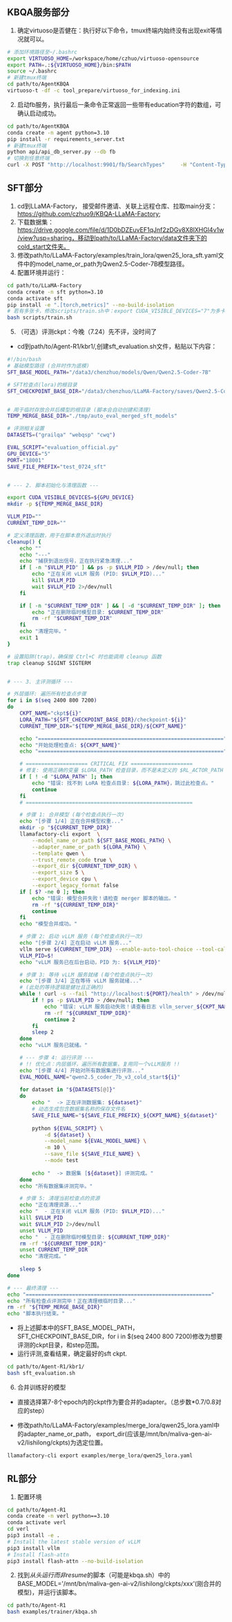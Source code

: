 ## KBQA服务部分
1. 确定virtuoso是否健在：执行好以下命令，tmux终端内始终没有出现exit等情况就可以。
```bash
# 添加环境路径至~/.bashrc
export VIRTUOSO_HOME=/workspace/home/czhuo/virtuoso-opensource
export PATH=.:${VIRTUOSO_HOME}/bin:$PATH
source ~/.bashrc
# 新建tmux终端
cd path/to/AgentKBQA
virtuoso-t -df -c tool_prepare/virtuoso_for_indexing.ini
```
2. 启动fb服务，执行最后一条命令正常返回一些带有education字符的数组，可确认启动成功。
```bash
cd path/to/AgentKBQA
conda create -n agent python=3.10
pip install -r requirements_server.txt
# 新建tmux终端
python api/api_db_server.py --db fb
# 切换到任意终端
curl -X POST "http://localhost:9901/fb/SearchTypes"     -H "Content-Type: application/x-www-form-urlencoded"     -d "query=education"     -w "\nTotal time: %{time_total}s\n"
```

## SFT部分
1. cd到LLaMA-Factory， 接受邮件邀请、关联上远程仓库、拉取main分支：https://github.com/czhuo9/KBQA-LLaMA-Factory;
2. 下载数据集：https://drive.google.com/file/d/1D0bDZEuvEF1qJnf2zDGv8X8lXHGl4v1w/view?usp=sharing，移动到path/to/LLaMA-Factory/data文件夹下的cold_start文件夹。
3. 修改path/to/LLaMA-Factory/examples/train_lora/qwen25_lora_sft.yaml文件中的model_name_or_path为Qwen2.5-Coder-7B模型路径。
4. 配置环境并运行：
```bash
cd path/to/LLaMA-Factory
conda create -n sft python=3.10
conda activate sft
pip install -e ".[torch,metrics]" --no-build-isolation
# 若有多张卡，修改scripts/train.sh中：export CUDA_VISIBLE_DEVICES="7"为多卡，去掉export FORCE_TORCHRUN=1这一行
bash scripts/train.sh
```
5. （可选）评测ckpt：今晚（7.24）先不评，没时间了

* cd到path/to/Agent-R1/kbr1/,创建sft_evaluation.sh文件，粘贴以下内容：
```Bash
#!/bin/bash
# 基础模型路径 (合并时作为底模)
SFT_BASE_MODEL_PATH="/data3/chenzhuo/models/Qwen/Qwen2.5-Coder-7B"

# SFT检查点(lora)的根目录
SFT_CHECKPOINT_BASE_DIR="/data3/chenzhuo/LLaMA-Factory/saves/Qwen2.5-Coder-7B/cold_start_lora/cold_start/multi_turn_sft_data_1543_20250724-15_max_4k"


# 用于临时存放合并后模型的根目录 (脚本会自动创建和清理)
TEMP_MERGE_BASE_DIR="./tmp/auto_eval_merged_sft_models"

# 评测相关设置
DATASETS=("grailqa" "webqsp" "cwq")

EVAL_SCRIPT="evaluation_official.py"
GPU_DEVICE="5"
PORT="18001"
SAVE_FILE_PREFIX="test_0724_sft"


# --- 2. 脚本初始化与清理函数 ---

export CUDA_VISIBLE_DEVICES=${GPU_DEVICE}
mkdir -p ${TEMP_MERGE_BASE_DIR}

VLLM_PID=""
CURRENT_TEMP_DIR=""

# 定义清理函数，用于在脚本意外退出时执行
cleanup() {
    echo ""
    echo "---"
    echo "捕获到退出信号，正在执行紧急清理..."
    if [ -n "$VLLM_PID" ] && ps -p $VLLM_PID > /dev/null; then
        echo "正在关闭 vLLM 服务 (PID: $VLLM_PID)..."
        kill $VLLM_PID
        wait $VLLM_PID 2>/dev/null
    fi

    if [ -n "$CURRENT_TEMP_DIR" ] && [ -d "$CURRENT_TEMP_DIR" ]; then
        echo "正在删除临时模型目录: $CURRENT_TEMP_DIR"
        rm -rf "$CURRENT_TEMP_DIR"
    fi
    echo "清理完毕。"
    exit 1
}

# 设置陷阱(trap)，确保按 Ctrl+C 时也能调用 cleanup 函数
trap cleanup SIGINT SIGTERM


# --- 3. 主评测循环 ---

# 外层循环: 遍历所有检查点步骤
for i in $(seq 2400 800 7200)
do
    CKPT_NAME="ckpt${i}"
    LORA_PATH="${SFT_CHECKPOINT_BASE_DIR}/checkpoint-${i}"
    CURRENT_TEMP_DIR="${TEMP_MERGE_BASE_DIR}/${CKPT_NAME}"

    echo "============================================================"
    echo "开始处理检查点: ${CKPT_NAME}"
    echo "============================================================"

    # ==================== CRITICAL FIX ====================
    # 修复: 使用正确的变量 $LORA_PATH 检查目录，而不是未定义的 $RL_ACTOR_PATH
    if [ ! -d "$LORA_PATH" ]; then
        echo "错误: 找不到 LoRA 检查点目录: ${LORA_PATH}，跳过此检查点。"
        continue
    fi
    # ======================================================

    # 步骤 1: 合并模型 (每个检查点执行一次)
    echo "[步骤 1/4] 正在合并模型权重..."
    mkdir -p "${CURRENT_TEMP_DIR}"
    llamafactory-cli export  \
        --model_name_or_path ${SFT_BASE_MODEL_PATH} \
        --adapter_name_or_path ${LORA_PATH} \
        --template qwen \
        --trust_remote_code true \
        --export_dir ${CURRENT_TEMP_DIR} \
        --export_size 5 \
        --export_device cpu \
        --export_legacy_format false
    if [ $? -ne 0 ]; then
        echo "错误: 模型合并失败！请检查 merger 脚本的输出。"
        rm -rf "${CURRENT_TEMP_DIR}"
        continue
    fi
    echo "模型合并成功。"

    # 步骤 2: 启动 vLLM 服务 (每个检查点执行一次)
    echo "[步骤 2/4] 正在启动 vLLM 服务..."
    vllm serve ${CURRENT_TEMP_DIR} --enable-auto-tool-choice --tool-call-parser hermes --served-model-name agent --port ${PORT} --max-model-len 8192 --gpu-memory-utilization 0.7 > "vllm_server_${CKPT_NAME}.log" 2>&1 &
    VLLM_PID=$!
    echo "vLLM 服务已在后台启动，PID 为: ${VLLM_PID}"

    # 步骤 3: 等待 vLLM 服务就绪 (每个检查点执行一次)
    echo "[步骤 3/4] 正在等待 vLLM 服务就绪..."
    # (此处的等待逻辑是健壮且正确的)
    while ! curl -s --fail "http://localhost:${PORT}/health" > /dev/null; do
        if ! ps -p $VLLM_PID > /dev/null; then
            echo "错误: vLLM 服务启动失败！请查看日志 vllm_server_${CKPT_NAME}.log"
            rm -rf "${CURRENT_TEMP_DIR}"
            continue 2
        fi
        sleep 2
    done
    echo "vLLM 服务已就绪。"

    # --- 步骤 4: 运行评测 ---
    # !! 优化点：内层循环，遍历所有数据集，复用同一个vLLM服务 !!
    echo "[步骤 4/4] 开始对所有数据集进行评测..."
    EVAL_MODEL_NAME="qwen2.5_coder_7b_v3_cold_start${i}"
    
    for dataset in "${DATASETS[@]}"
    do
        echo "  -> 正在评测数据集: ${dataset}"
        # 动态生成包含数据集名称的保存文件名
        SAVE_FILE_NAME="${SAVE_FILE_PREFIX}_${CKPT_NAME}_${dataset}"
        
        python ${EVAL_SCRIPT} \
            -d ${dataset} \
            --model_name ${EVAL_MODEL_NAME} \
            -m 10 \
            --save_file ${SAVE_FILE_NAME} \
            --mode test
        
        echo "  -> 数据集 [${dataset}] 评测完成。"
    done
    echo "所有数据集评测完毕。"

    # 步骤 5: 清理当前检查点的资源
    echo "正在清理资源..."
    echo "  - 正在关闭 vLLM 服务 (PID: $VLLM_PID)..."
    kill $VLLM_PID
    wait $VLLM_PID 2>/dev/null
    unset VLLM_PID
    echo "  - 正在删除临时模型目录: ${CURRENT_TEMP_DIR}"
    rm -rf "${CURRENT_TEMP_DIR}"
    unset CURRENT_TEMP_DIR
    echo "清理完成。"
    
    sleep 5
done

# --- 最终清理 ---
echo "============================================================"
echo "所有检查点评测完毕！正在清理根临时目录..."
rm -rf "${TEMP_MERGE_BASE_DIR}"
echo "脚本执行结束。"
```
* 将上述脚本中的SFT_BASE_MODEL_PATH，SFT_CHECKPOINT_BASE_DIR，for i in $(seq 2400 800 7200)修改为想要评测的ckpt目录，和step范围。
* 运行评测,查看结果，确定最好的sft ckpt.
```bash
cd path/to/Agent-R1/kbr1/
bash sft_evaluation.sh
```
6. 合并训练好的模型

* 直接选择第7-8个epoch内的ckpt作为要合并的adapter。（总步数*0.7/0.8对应的step）

* 修改path/to/LLaMA-Factory/examples/merge_lora/qwen25_lora.yaml中的adapter_name_or_path， export_dir(应该是/mnt/bn/maliva-gen-ai-v2/lishilong/ckpts)为选定位置。
```bash
llamafactory-cli export examples/merge_lora/qwen25_lora.yaml
```
## RL部分
1. 配置环境
```bash
cd path/to/Agent-R1
conda create -n verl python==3.10
conda activate verl
cd verl
pip3 install -e .
# Install the latest stable version of vLLM
pip3 install vllm
# Install flash-attn
pip3 install flash-attn --no-build-isolation
```
2. 找到*从头运行而非resume*的脚本（可能是kbqa.sh）中的BASE_MODEL='/mnt/bn/maliva-gen-ai-v2/lishilong/ckpts/xxx'(刚合并的模型)，并运行该脚本。
```Bash
cd path/to/Agent-R1
bash examples/trainer/kbqa.sh
```